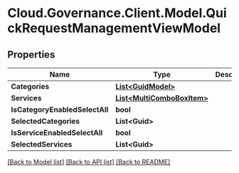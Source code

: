 # Cloud.Governance.Client.Model.QuickRequestManagementViewModel
## Properties

Name | Type | Description | Notes
------------ | ------------- | ------------- | -------------
**Categories** | [**List&lt;GuidModel&gt;**](GuidModel.md) |  | [optional] 
**Services** | [**List&lt;MultiComboBoxItem&gt;**](MultiComboBoxItem.md) |  | [optional] 
**IsCategoryEnabledSelectAll** | **bool** |  | [optional] 
**SelectedCategories** | **List&lt;Guid&gt;** |  | [optional] 
**IsServiceEnabledSelectAll** | **bool** |  | [optional] 
**SelectedServices** | **List&lt;Guid&gt;** |  | [optional] 

[[Back to Model list]](../README.md#documentation-for-models) [[Back to API list]](../README.md#documentation-for-api-endpoints) [[Back to README]](../README.md)

